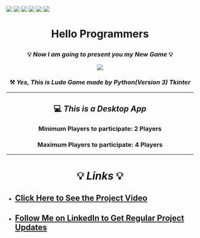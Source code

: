 ![](https://img.shields.io/badge/Programming_Language-Python-blue.svg)
![](https://img.shields.io/badge/Main_Tool_Used-Tkinter-gold.svg)
![](https://img.shields.io/badge/Supporting_Tool_Used-Pillow-orange.svg)
![](https://img.shields.io/badge/Game-Ludo-yellow.svg)
![](https://img.shields.io/badge/Python_Version-3.7-brown.svg)
![](https://img.shields.io/badge/Status-Complete-green.svg)

# <p align="center"> Hello Programmers  </p>

### <p align="center">  💡 _Now I am going to present you my New Game_ 💡 </p>

<p align="center"><img src="https://1.bp.blogspot.com/-Cda51ZpZEZs/X88bYBXUBMI/AAAAAAAAAr8/jSEVa5dstWUKfb0aEzUtoJS13mEotSSIACLcBGAsYHQ/w945-h600-p-k-no-nu/ludo_board.png"></p>

###  <p align="center">⚒️ _Yes, This is Ludo Game made by Python(Version 3) Tkinter_</p>

---

## <p align="center"> 💻 <i>_This is a Desktop App_</i></p>
### <p align="center"> Minimum Players to participate: 2 Players</p>
### <p align="center"> Maximum Players to participate: 4 Players</p>


---
# <p align="center">💡 ***_Links_*** 💡</p>
- ## [Click Here to See the Project Video](https://youtu.be/K6LHcfr1HMQ "LCO")

- ## [Follow Me on LinkedIn to Get Regular Project Updates](https://www.linkedin.com/in/samarpan-dasgupta-4aa1061b0/ "LCO")



